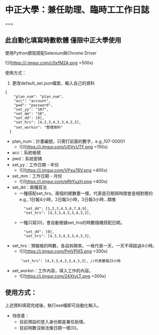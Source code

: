 # 中正大學：兼任助理、臨時工工作日誌
===
## 此自動化填寫時數軟體 僅限中正大學使用
使用Python撰寫搭配Selenium與Chrome Driver

![](https://i.imgur.com/c0xfM2A.png =500x)

使用方式：

1. 更改default_set.json檔案，輸入自己的資料
```json=
{
    "plan_num": "plan_num",
    "acc": "account",
    "pwd": "password",
    "set_yy": "107",
    "set_mm": "10",
    "set_dd": [0],
    "set_hrs": [4,3,3,4,3,3,4,3,3],
    "set_workin": "整理資料"
  }
```
- plan_num：計畫編號，只需打前面的數字，e.g.,107-00001
  - ![](https://i.imgur.com/U0VyUTF.png =150x)
- acc：系統帳號
- pwd：系統密碼
- set_yy：工作日期 - 年份
    - ![](https://i.imgur.com/VPxu76V.png =400x)
- set_mm：工作日期 - 月份
    - ![](https://i.imgur.com/eRhYuzH.png =400x)
- set_dd：兩種寫法
    - 一種搭配set_hrs，兩個的總數要一樣，代表是日期與時間會是相對應的e.g., 1日報4小時，2日報3小時，3日報3小時...類推
      ```json=
        "set_dd": [1,2,3,4,5,6,7,8,9],
        "set_hrs": [4,3,3,4,3,3,4,3,3],
      ```
    - 一種只寫[0]，會自動根據set_hrs的時數隨機搭配日期。
      ```json=
        "set_dd": [0],
        "set_hrs": [4,3,3,4,3,3,4,3,3],
      ```
- set_hrs：預報帳的時數，各自拆開來，一格代表一天，一天不得超過4小時。
    - ![](https://i.imgur.com/PmVPlX5.png =300x)
    ```json=
        "set_hrs": [4,3,3,4,3,3,4,3,3], //代表要報25小時
    ```
- set_workin：工作內容，填入工作的內容。
    - ![](https://i.imgur.com/24XtyLT.png =300x)
 
## 使用方式：
上述資料填寫完成後，執行exe檔即可自動化輸入。

- 待改善：
    - 目前預設的登入身份都是兼任助理。
    - 目前時數沒辦法像日期一樣[0]。

